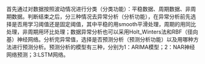 首先通过对数据按照波动情况进行分类（分类功能）：平稳数据、周期数据、非周期数据。判断结束之后，分三种情况去异常分析（分析功能），在异常分析前先选择是否用学习阈值还是固定阈值，其中平稳的用smooth平滑处理，周期的用同比处理，非周期用环比处理；数据异常分析也可以采用Holt_Winters法和RBF（径向基）神经网络。分析完异常值，选择是否预测分析（预测分析功能）以及用哪种方法进行预测分析。预测分析的模型有三种，分别为1：ARIMA模型；2：NAR神经网络预测；3:LSTM网络。